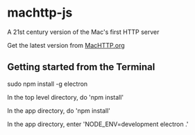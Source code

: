 # machttp-js
A 21st century version of the Mac's first HTTP server

Get the latest version from [MacHTTP.org](http://www.machttp.org/)

## Getting started from the Terminal
sudo npm install -g electron

In the top level directory, do 'npm install'

In the app directory, do 'npm install'

In the app directory, enter 'NODE_ENV=development electron .'
